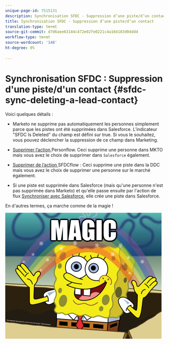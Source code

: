 ```yaml
---
unique-page-id: 7515131
description: Synchronisation SFDC - Suppression d’une piste/d’un contact - Documents marketing - Documentation du produit
title: Synchronisation SFDC - Suppression d’une piste/d’un contact
translation-type: tm+mt
source-git-commit: d7d6aee63144c472e02fe0221c4a164183d04dd4
workflow-type: tm+mt
source-wordcount: '148'
ht-degree: 0%

---
```



# Synchronisation SFDC : Suppression d&#39;une piste/d&#39;un contact {#sfdc-sync-deleting-a-lead-contact}

Voici quelques détails :

* Marketo ne supprime pas automatiquement les personnes simplement parce que les pistes ont été supprimées dans Salesforce. L’indicateur &quot;SFDC Is Deleted&quot; du champ est défini sur true. Si vous le souhaitez, vous pouvez déclencher la suppression de ce champ dans Marketing.
* [Supprimer l’action ](../../../../product-docs/core-marketo-concepts/smart-campaigns/flow-actions/delete-person.md) Personflow. Ceci supprime une personne dans MKTO mais vous avez le choix de supprimer dans `Salesforce` également.

* [Supprimer de l’action ](../../../../product-docs/core-marketo-concepts/smart-campaigns/salesforce-flow-actions/delete-person-from-sfdc.md) SFDCflow : Ceci supprime une piste dans la DDC mais vous avez le choix de supprimer une personne sur le marché également.
* Si une piste est supprimée dans Salesforce (mais qu&#39;une personne n&#39;est pas supprimée dans Marketo) et qu&#39;elle passe ensuite par l&#39;action de flux [Synchroniser avec Salesforce](../../../../product-docs/core-marketo-concepts/smart-campaigns/salesforce-flow-actions/sync-person-to-sfdc.md), elle crée une piste dans Salesforce.

En d&#39;autres termes, ça marche comme de la magie !

![—](assets/image2015-5-20-15-3a3-3a27.png)

